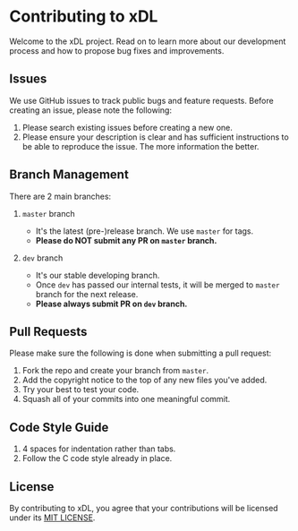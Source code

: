 # Contributing to xDL

Welcome to the xDL project. Read on to learn more about our development process and how to propose bug fixes and improvements.

## Issues

We use GitHub issues to track public bugs and feature requests. Before creating an issue, please note the following:

1. Please search existing issues before creating a new one.
2. Please ensure your description is clear and has sufficient instructions to be able to reproduce the issue. The more information the better.


## Branch Management

There are 2 main branches:

1. `master` branch

    * It's the latest (pre-)release branch. We use `master` for tags.
    * **Please do NOT submit any PR on `master` branch.**

2. `dev` branch

    * It's our stable developing branch.
    * Once `dev` has passed our internal tests, it will be merged to `master` branch for the next release.
    * **Please always submit PR on `dev` branch.**


## Pull Requests

Please make sure the following is done when submitting a pull request:

1. Fork the repo and create your branch from `master`.
2. Add the copyright notice to the top of any new files you've added.
3. Try your best to test your code.
4. Squash all of your commits into one meaningful commit.


## Code Style Guide

1. 4 spaces for indentation rather than tabs.
2. Follow the C code style already in place.


## License

By contributing to xDL, you agree that your contributions will be licensed under its [MIT LICENSE](LICENSE).

